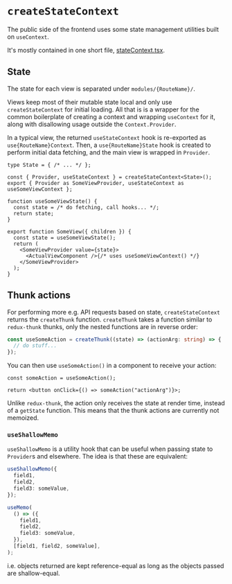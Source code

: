 # `createStateContext`

The public side of the frontend uses some state management utilities built on `useContext`.

It's mostly contained in one short file,
[stateContext.tsx](../packages/ilmomasiina-frontend/src/utils/stateContext.tsx).

## State

The state for each view is separated under `modules/{RouteName}/`.

Views keep most of their mutable state local and only use `createStateContext` for initial loading. All that is is a
wrapper for the common boilerplate of creating a context and wrapping `useContext` for it, along with disallowing usage
outside the `Context.Provider`.

In a typical view, the returned `useStateContext` hook is re-exported as `use{RouteName}Context`. Then, a
`use{RouteName}State` hook is created to perform initial data fetching, and the main view is wrapped in `Provider`.

```tsx
type State = { /* ... */ };

const { Provider, useStateContext } = createStateContext<State>();
export { Provider as SomeViewProvider, useStateContext as useSomeViewContext };

function useSomeViewState() {
  const state = /* do fetching, call hooks... */;
  return state;
}

export function SomeView({ children }) {
  const state = useSomeViewState();
  return (
    <SomeViewProvider value={state}>
      <ActualViewComponent />{/* uses useSomeViewContext() */}
    </SomeViewProvider>
  );
}
```

## Thunk actions

For performing more e.g. API requests based on state, `createStateContext` returns the `createThunk` function.
`createThunk` takes a function similar to `redux-thunk` thunks, only the nested functions are in reverse order:

```ts
const useSomeAction = createThunk((state) => (actionArg: string) => {
  // do stuff...
});
```

You can then use `useSomeAction()` in a component to receive your action:

```tsx
const someAction = useSomeAction();

return <button onClick={() => someAction("actionArg")}>;
```

Unlike `redux-thunk`, the action only receives the state at render time, instead of a `getState` function. This means
that the thunk actions are currently not memoized.

### `useShallowMemo`

`useShallowMemo` is a utility hook that can be useful when passing state to `Provider`s and elsewhere. The idea is
that these are equivalent:

```ts
useShallowMemo({
  field1,
  field2,
  field3: someValue,
});

useMemo(
  () => ({
    field1,
    field2,
    field3: someValue,
  }),
  [field1, field2, someValue],
);
```

i.e. objects returned are kept reference-equal as long as the objects passed are shallow-equal.
